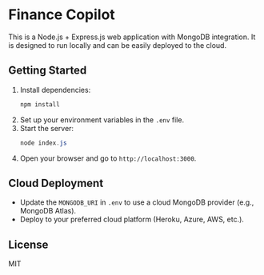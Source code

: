 # Finance Copilot

This is a Node.js + Express.js web application with MongoDB integration. It is designed to run locally and can be easily deployed to the cloud.

## Getting Started

1. Install dependencies:
   ```powershell
   npm install
   ```
2. Set up your environment variables in the `.env` file.
3. Start the server:
   ```powershell
   node index.js
   ```
4. Open your browser and go to `http://localhost:3000`.

## Cloud Deployment
- Update the `MONGODB_URI` in `.env` to use a cloud MongoDB provider (e.g., MongoDB Atlas).
- Deploy to your preferred cloud platform (Heroku, Azure, AWS, etc.).

## License
MIT

